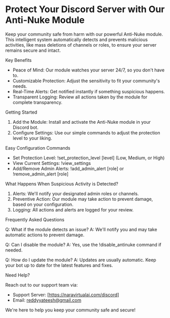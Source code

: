 # Protect Your Discord Server with Our Anti-Nuke Module

Keep your community safe from harm with our powerful Anti-Nuke module. This intelligent system automatically detects and prevents malicious activities, like mass deletions of channels or roles, to ensure your server remains secure and intact.

Key Benefits

- Peace of Mind: Our module watches your server 24/7, so you don't have to.
- Customizable Protection: Adjust the sensitivity to fit your community's needs.
- Real-Time Alerts: Get notified instantly if something suspicious happens.
- Transparent Logging: Review all actions taken by the module for complete transparency.

Getting Started

1. Add the Module: Install and activate the Anti-Nuke module in your Discord bot.
2. Configure Settings: Use our simple commands to adjust the protection level to your liking.

Easy Configuration Commands

- Set Protection Level: !set_protection_level [level] (Low, Medium, or High)
- View Current Settings: !view_settings
- Add/Remove Admin Alerts: !add_admin_alert [role] or !remove_admin_alert [role]

What Happens When Suspicious Activity is Detected?

1. Alerts: We'll notify your designated admin roles or channels.
2. Preventive Action: Our module may take action to prevent damage, based on your configuration.
3. Logging: All actions and alerts are logged for your review.

Frequently Asked Questions

Q: What if the module detects an issue?
A: We'll notify you and may take automatic actions to prevent damage.

Q: Can I disable the module?
A: Yes, use the !disable_antinuke command if needed.

Q: How do I update the module?
A: Updates are usually automatic. Keep your bot up to date for the latest features and fixes.

Need Help?

Reach out to our support team via:

- Support Server: [https://naravirtualai.com/discord]
- Email: reddyyateesh@gmail.com

We're here to help you keep your community safe and secure!
